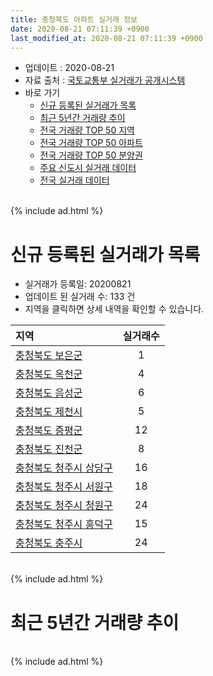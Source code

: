 ```yaml
---
title: 충청북도 아파트 실거래 정보
date: 2020-08-21 07:11:39 +0900
last_modified_at: 2020-08-21 07:11:39 +0900
---
```


* 업데이트 : 2020-08-21
* 자료 출처 : [국토교통부 실거래가 공개시스템](http://rt.molit.go.kr)
* 바로 가기
    * [신규 등록된 실거래가 목록](#신규-등록된-실거래가-목록)
    * [최근 5년간 거래량 추이](#최근-5년간-거래량-추이)
    * [전국 거래량 TOP 50 지역](https://inasie.github.io/apt-trade-info/최근-3개월-전국에서-가장-거래가-많이-발생한-지역)
    * [전국 거래량 TOP 50 아파트](https://inasie.github.io/apt-trade-info/최근-3개월-전국에서-가장-거래가-많이-발생한-아파트)
    * [전국 거래량 TOP 50 분양권](https://inasie.github.io/apt-trade-info/최근-3개월-전국에서-가장-거래가-많이-발생한-분양권)
    * [주요 신도시 실거래 데이터](https://inasie.github.io/apt-trade-info/주요-신도시)
    * [전국 실거래 데이터](https://inasie.github.io/apt-trade-info/전국)

<br>
{% include ad.html %}
<br>

# 신규 등록된 실거래가 목록
* 실거래가 등록일: 20200821
* 업데이트 된 실거래 수: 133 건
* 지역을 클릭하면 상세 내역을 확인할 수 있습니다.


|지역|실거래수|
|:---|:---:|
|[충청북도 보은군](https://inasie.github.io/apt-trade-info/충청북도-보은군)|1|
|[충청북도 옥천군](https://inasie.github.io/apt-trade-info/충청북도-옥천군)|4|
|[충청북도 음성군](https://inasie.github.io/apt-trade-info/충청북도-음성군)|6|
|[충청북도 제천시](https://inasie.github.io/apt-trade-info/충청북도-제천시)|5|
|[충청북도 증평군](https://inasie.github.io/apt-trade-info/충청북도-증평군)|12|
|[충청북도 진천군](https://inasie.github.io/apt-trade-info/충청북도-진천군)|8|
|[충청북도 청주시 상당구](https://inasie.github.io/apt-trade-info/충청북도-청주시-상당구)|16|
|[충청북도 청주시 서원구](https://inasie.github.io/apt-trade-info/충청북도-청주시-서원구)|18|
|[충청북도 청주시 청원구](https://inasie.github.io/apt-trade-info/충청북도-청주시-청원구)|24|
|[충청북도 청주시 흥덕구](https://inasie.github.io/apt-trade-info/충청북도-청주시-흥덕구)|15|
|[충청북도 충주시](https://inasie.github.io/apt-trade-info/충청북도-충주시)|24|


<br>
{% include ad.html %}
<br>

# 최근 5년간 거래량 추이


<div style="width:100%;">
    <canvas id="deal_progress" height="200"></canvas>
</div>

<script>
new Chart(document.getElementById("deal_progress"), {
    type: 'line',
    data: {
        labels: ['201508','201509','201510','201511','201512','201601','201602','201603','201604','201605','201606','201607','201608','201609','201610','201611','201612','201701','201702','201703','201704','201705','201706','201707','201708','201709','201710','201711','201712','201801','201802','201803','201804','201805','201806','201807','201808','201809','201810','201811','201812','201901','201902','201903','201904','201905','201906','201907','201908','201909','201910','201911','201912','202001','202002','202003','202004','202005','202006','202007','202008'],
        datasets: [{
            label: '매매',
            pointRadius: 1,
            data: [1279, 1228, 1386, 1153, 993, 1036, 1132, 1495, 1325, 1241, 1254, 1215, 1328, 1349, 1575, 1195, 1092, 933, 1232, 1434, 1217, 1382, 1391, 1340, 1236, 1224, 1106, 1177, 1066, 1597, 1411, 1935, 1431, 1427, 1322, 1210, 1299, 1417, 1797, 1252, 1194, 1319, 1293, 1443, 1375, 1444, 1378, 1563, 1618, 1844, 2270, 2368, 2696, 2263, 2839, 2185, 3114, 4860, 3706, 2152, 666],
            borderColor: "rgba(255, 201, 14, 1)",
            backgroundColor: "rgba(255, 201, 14, 0.5)",
            fill: false,
            lineTension: 0
        },{
            label: '전월세',
            pointRadius: 1,
            data: [1023, 919, 1077, 988, 1068, 1133, 1165, 1214, 1137, 1016, 997, 926, 948, 919, 1172, 1059, 1204, 1267, 1507, 1292, 1113, 1123, 1185, 1215, 1102, 1124, 1059, 1252, 1244, 1437, 1385, 1510, 1363, 1266, 1214, 1268, 1249, 1161, 1432, 1334, 1439, 1653, 1662, 1615, 1371, 1330, 1149, 1842, 1418, 1425, 1598, 1716, 1860, 1818, 2170, 1615, 1649, 1646, 1646, 1497, 515],
            borderColor: "rgba(0, 141, 185, 1)",
            backgroundColor: "rgba(0, 141, 185, 0.5)",
            fill: false,
            lineTension: 0
        }
        ]
    },
    options: {
        responsive: true,
        title: {
            display: false
        },
        tooltips: {
            mode: 'index',
            intersect: false
        },
        hover: {
            mode: 'nearest',
            intersect: true
        },
        scales: {
            xAxes: [{
                display: true,
                scaleLabel: {
                    display: true,
                    labelString: '년/월'
                }
            }],
            yAxes: [{
                display: true,
                ticks: {
                    suggestedMin: 0,
                },
                scaleLabel: {
                    display: true,
                    labelString: '실거래 수'
                }
            }]
        }
    }
});

</script>


<br>
{% include ad.html %}
<br>

